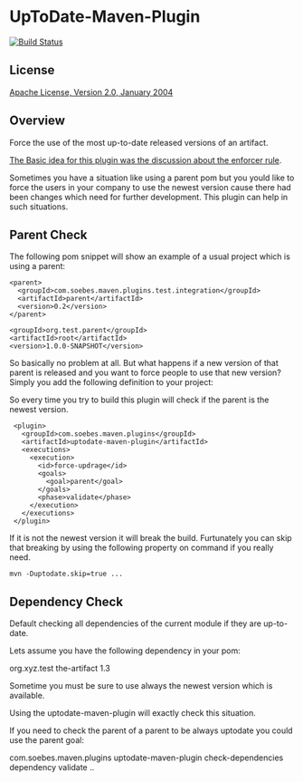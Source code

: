 UpToDate-Maven-Plugin
=====================

[![Build Status](https://buildhive.cloudbees.com/job/khmarbaise/job/iterator-maven-plugin/badge/icon)](https://buildhive.cloudbees.com/job/khmarbaise/job/iterator-maven-plugin/)

License
-------
[Apache License, Version 2.0, January 2004](http://www.apache.org/licenses/)


Overview
--------

Force the use of the most up-to-date released versions of an artifact.

[The Basic idea for this plugin was the discussion about the enforcer rule](http://jira.codehaus.org/browse/MENFORCER-190).

Sometimes you have a situation like using a parent pom but you yould like to
force the users in your company to use the newest version cause there had been changes
which need for further development. This plugin can help in such situations.

Parent Check
------------

The following pom snippet will show an example of a usual project which 
is using a parent:

    <parent>
      <groupId>com.soebes.maven.plugins.test.integration</groupId>
      <artifactId>parent</artifactId>
      <version>0.2</version>
    </parent>

    <groupId>org.test.parent</groupId>
    <artifactId>root</artifactId>
    <version>1.0.0-SNAPSHOT</version>

So basically no problem at all. But what happens if a new version 
of that parent is released and you want to force people to use that
new version? Simply you add the following definition to your project:

So every time you try to build this plugin will check if
the parent is the newest version. 

     <plugin>
       <groupId>com.soebes.maven.plugins</groupId>
       <artifactId>uptodate-maven-plugin</artifactId>
       <executions>
         <execution>
           <id>force-updrage</id>
           <goals>
             <goal>parent</goal>
           </goals>
           <phase>validate</phase>
         </execution>
       </executions>
     </plugin>

If it is not the newest version it will break the build.
Furtunately you can skip that breaking by using the following
property on command if you really need.

    mvn -Duptodate.skip=true ...

Dependency Check
----------------

Default
  checking all dependencies of the current module if they are up-to-date.


Lets assume you have the following dependency in your pom:


  <dependency>
    <groupId>org.xyz.test</groupId>
    <artifactId>the-artifact</artifact>
    <version>1.3</version>
  </dependency>

Sometime you must be sure to use always the newest version which is available.

Using the uptodate-maven-plugin will exactly check this situation.


If you need to check the parent of a parent to be always uptodate you
could use the parent goal:


 <plugins>
   <plugin>
     <groupId>com.soebes.maven.plugins</groupId>
     <artifactId>uptodate-maven-plugin</artifactId>
     <executions>
       <execution>
         <id>check-dependencies</id>
         <goals>
           <goal>dependency</goal>
         </goals>
         <phase>validate</phase>
       </execution>
     </executions>
   </plugin>
   ..
 </plugins>


